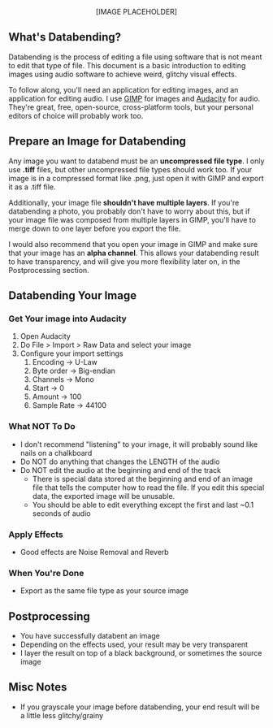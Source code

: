 <p align="center">
[IMAGE PLACEHOLDER]
</p>

## What's Databending?
Databending is the process of editing a file using software that is not meant to edit that type of file. This document is a basic introduction to editing images using audio software to achieve weird, glitchy visual effects.

To follow along, you'll need an application for editing images, and an application for editing audio. I use [GIMP](https://www.gimp.org/) for images and [Audacity](https://www.audacityteam.org/) for audio. They're great, free, open-source, cross-platform tools, but your personal editors of choice will probably work too.

## Prepare an Image for Databending
Any image you want to databend must be an **uncompressed file type**. I only use **.tiff** files, but other uncompressed file types should work too. If your image is in a compressed format like .png, just open it with GIMP and export it as a .tiff file.

Additionally, your image file **shouldn't have multiple layers**. If you're databending a photo, you probably don't have to worry about this, but if your image file was composed from multiple layers in GIMP, you'll have to merge down to one layer before you export the file.

I would also recommend that you open your image in GIMP and make sure that your image has an **alpha channel**. This allows your databending result to have transparency, and will give you more flexibility later on, in the Postprocessing section.

## Databending Your Image

### Get Your image into Audacity
1. Open Audacity
2. Do File > Import > Raw Data and select your image
3. Configure your import settings
    1. Encoding &rarr; U-Law
    2. Byte order &rarr; Big-endian
    3. Channels &rarr; Mono
    4. Start &rarr; 0
    5. Amount &rarr; 100
    6. Sample Rate &rarr; 44100

### What NOT To Do
+ I don't recommend "listening" to your image, it will probably sound like nails on a chalkboard
+ Do NOT do anything that changes the LENGTH of the audio
+ Do NOT edit the audio at the beginning and end of the track
  + There is special data stored at the beginning and end of an image file that tells the computer how to read the file. If you edit this special data, the exported image will be unusable.
  + You should be able to edit everything except the first and last ~0.1 seconds of audio

### Apply Effects
+ Good effects are Noise Removal and Reverb

### When You're Done
+ Export as the same file type as your source image

## Postprocessing
+ You have successfully databent an image
+ Depending on the effects used, your result may be very transparent
+ I layer the result on top of a black background, or sometimes the source image

## Misc Notes

+ If you grayscale your image before databending, your end result will be a little less glitchy/grainy
